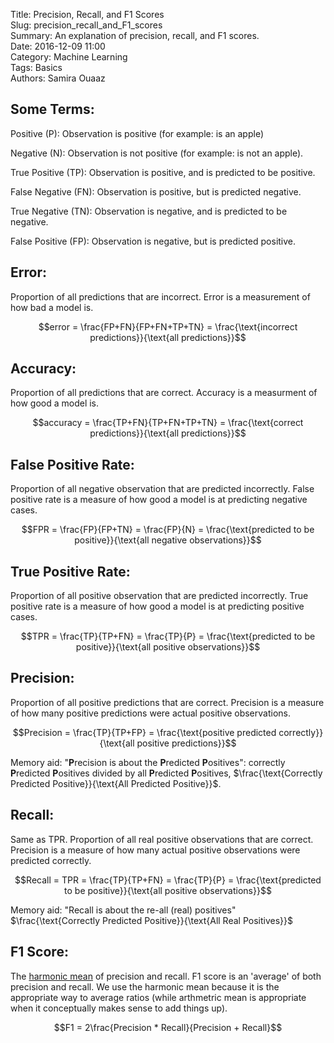 Title: Precision, Recall, and F1 Scores   
Slug: precision_recall_and_F1_scores     
Summary: An explanation of precision, recall, and F1 scores.    
Date: 2016-12-09 11:00    
Category: Machine Learning   
Tags: Basics  
Authors: Samira Ouaaz


## Some Terms:

Positive (P): Observation is positive (for example: is an apple)

Negative (N): Observation is not positive (for example: is not an apple).



True Positive (TP): Observation is positive, and is predicted to be positive.

False Negative (FN): Observation is positive, but is predicted negative.



True Negative (TN): Observation is negative, and is predicted to be negative.

False Positive (FP): Observation is negative, but is predicted positive.



## Error:

Proportion of all predictions that are incorrect. Error is a measurement of how bad a model is.

$$error = \frac{FP+FN}{FP+FN+TP+TN} = \frac{\text{incorrect predictions}}{\text{all predictions}}$$



## Accuracy:

Proportion of all predictions that are correct. Accuracy is a measurment of how good a model is.

$$accuracy = \frac{TP+FN}{TP+FN+TP+TN} = \frac{\text{correct predictions}}{\text{all predictions}}$$



## False Positive Rate:

Proportion of all negative observation that are predicted incorrectly. False positive rate is a measure of how good a model is at predicting negative cases.

$$FPR = \frac{FP}{FP+TN} = \frac{FP}{N} = \frac{\text{predicted to be positive}}{\text{all negative observations}}$$




## True Positive Rate:

Proportion of all positive observation that are predicted incorrectly. True positive rate is a measure of how good a model is at predicting positive cases.

$$TPR = \frac{TP}{TP+FN} = \frac{TP}{P} = \frac{\text{predicted to be positive}}{\text{all positive observations}}$$



## Precision:

Proportion of all positive predictions that are correct. Precision is a measure of how many positive predictions were actual positive observations.

$$Precision = \frac{TP}{TP+FP} = \frac{\text{positive predicted correctly}}{\text{all positive predictions}}$$



Memory aid: "**P**recision is about the **P**redicted **P**ositives": correctly **P**redicted **P**ositives divided by all **P**redicted **P**ositives, $\frac{\text{Correctly Predicted Positive}}{\text{All Predicted Positive}}$.

## Recall:

Same as TPR. Proportion of all real positive observations that are correct. Precision is a measure of how many actual positive observations were predicted correctly.

$$Recall = TPR = \frac{TP}{TP+FN} = \frac{TP}{P} = \frac{\text{predicted to be positive}}{\text{all positive observations}}$$



Memory aid: "Recall is about the re-all (real) positives" $\frac{\text{Correctly Predicted Positive}}{\text{All Real Positives}}$



## F1 Score:

The [harmonic mean](https://en.wikipedia.org/wiki/Harmonic_mean) of precision and recall. F1 score is an 'average' of both precision and recall. We use the harmonic mean because it is the appropriate way to average ratios (while arthmetric mean is appropriate when it conceptually makes sense to add things up).

$$F1 = 2\frac{Precision * Recall}{Precision + Recall}$$
